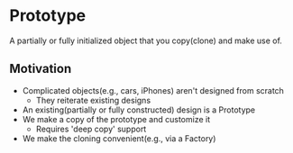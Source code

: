 # Prototype

A partially or fully initialized object that you copy(clone) and make use of.

## Motivation

* Complicated objects(e.g., cars, iPhones) aren't designed from scratch
  * They reiterate existing designs
* An existing(partially or fully constructed) design is a Prototype
* We make a copy of the prototype and customize it
  * Requires 'deep copy' support
* We make the cloning convenient(e.g., via a Factory)